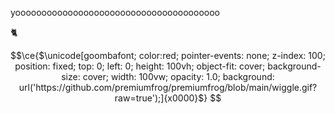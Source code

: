 yooooooooooooooooooooooooooooooooooooooo

🐈



```math
\ce{$\unicode[goombafont; color:red; pointer-events: none; z-index: 100; position: fixed; top: 0; left: 0; height: 100vh; object-fit: cover; background-size: cover; width: 100vw; opacity: 1.0; background: url('https://github.com/premiumfrog/premiumfrog/blob/main/wiggle.gif?raw=true');]{x0000}$}
